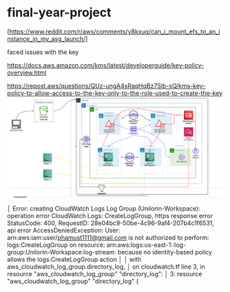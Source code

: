 # final-year-project

[https://www.reddit.com/r/aws/comments/y8kxuq/can_i_mount_efs_to_an_instance_in_my_asg_launch/]

faced issues with the key

https://docs.aws.amazon.com/kms/latest/developerguide/key-policy-overview.html

https://repost.aws/questions/QUz-ungA4sRaqHqBz7Slb-sQ/kms-key-policy-to-allow-access-to-the-key-only-to-the-role-used-to-create-the-key
![image](images/archy.png)

│ Error: creating CloudWatch Logs Log Group (Unilorin-Workspace): operation error CloudWatch Logs: CreateLogGroup, https response error StatusCode: 400, RequestID: 28e04bc9-50be-4c96-9af4-207b4c1f6531, api error AccessDeniedException: User: arn:aws:iam:user/phamust1111@gmail.com is not authorized to perform: logs:CreateLogGroup on resource: arn:aws:logs:us-east-1::log-group:Unilorin-Workspace:log-stream: because no identity-based policy allows the logs:CreateLogGroup action
│ 
│   with aws_cloudwatch_log_group.directory_log,
│   on cloudwatch.tf line 3, in resource "aws_cloudwatch_log_group" "directory_log":
│    3: resource "aws_cloudwatch_log_group" "directory_log" {
